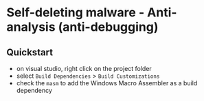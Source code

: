 # Self-deleting malware - Anti-analysis (anti-debugging)

## Quickstart

- on visual studio, right click on the project folder
- select `Build Dependencies` > `Build Customizations`
- check the `masm` to add the Windows Macro Assembler as a build dependency
